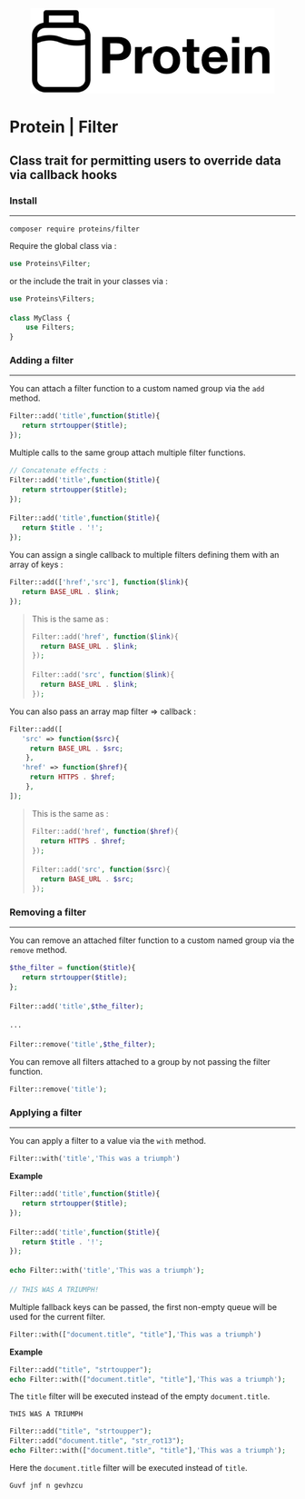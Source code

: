 <p align=center><img height=150 src="https://raw.githubusercontent.com/php-protein/docs/master/assets/protein-large.png"></p>

# Protein | Filter
## Class trait for permitting users to override data via callback hooks

### Install
---

```
composer require proteins/filter
```

Require the global class via :

```php
use Proteins\Filter;
```

or the include the trait in your classes via :

```php
use Proteins\Filters;

class MyClass {
    use Filters;
}
```

### Adding a filter
---

You can attach a filter function to a custom named group via the `add` method.

```php
Filter::add('title',function($title){
   return strtoupper($title);
});
```

Multiple calls to the same group attach multiple filter functions.

```php
// Concatenate effects :
Filter::add('title',function($title){
   return strtoupper($title);
});

Filter::add('title',function($title){
   return $title . '!';
});
```

You can assign a single callback to multiple filters defining them with an array of keys :

```php
Filter::add(['href','src'], function($link){
   return BASE_URL . $link;
});
```

>This is the same as :
>
>```php
>Filter::add('href', function($link){
>   return BASE_URL . $link;
>});
>
>Filter::add('src', function($link){
>   return BASE_URL . $link;
>});
>```

You can also pass an array map filter => callback :

```php
Filter::add([
   'src' => function($src){
     return BASE_URL . $src;
    },
   'href' => function($href){
     return HTTPS . $href;
    },
]);
```

>This is the same as :
>
>```php
>Filter::add('href', function($href){
>   return HTTPS . $href;
>});
>
>Filter::add('src', function($src){
>   return BASE_URL . $src;
>});
>```

### Removing a filter
---

You can remove an attached filter function to a custom named group via the `remove` method.

```php
$the_filter = function($title){
   return strtoupper($title);
};

Filter::add('title',$the_filter);

...

Filter::remove('title',$the_filter);
```

You can remove all filters attached to a group by not passing the filter function.


```php
Filter::remove('title');
```

### Applying a filter
---

You can apply a filter to a value via the `with` method.

```php
Filter::with('title','This was a triumph')
```

**Example**

```php
Filter::add('title',function($title){
   return strtoupper($title);
});

Filter::add('title',function($title){
   return $title . '!';
});

echo Filter::with('title','This was a triumph');

// THIS WAS A TRIUMPH!
```

Multiple fallback keys can be passed, the first non-empty queue will be used for the current filter.

```php
Filter::with(["document.title", "title"],'This was a triumph')
```

**Example**

```php
Filter::add("title", "strtoupper");
echo Filter::with(["document.title", "title"],'This was a triumph');
```

The `title` filter will be executed instead of the empty `document.title`.

```
THIS WAS A TRIUMPH
```

```php
Filter::add("title", "strtoupper");
Filter::add("document.title", "str_rot13");
echo Filter::with(["document.title", "title"],'This was a triumph');
```

Here the `document.title` filter will be executed instead of `title`.

```
Guvf jnf n gevhzcu
```